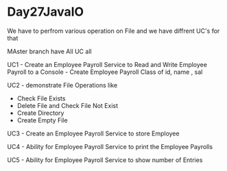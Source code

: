 # Day27JavaIO

We have to perfrom various operation on File and we have diffrent UC's for that 

MAster branch have All UC all 

UC1 - Create an Employee Payroll Service to Read and Write Employee Payroll to a Console - Create Employee Payroll Class of id, name , sal


UC2 - demonstrate File Operations like
- Check File Exists
- Delete File and Check File Not Exist
- Create Directory
- Create Empty File


UC3 - Create an Employee Payroll Service to store Employee



UC4 - Ability for Employee Payroll Service to print the Employee Payrolls


UC5 - Ability for Employee Payroll Service to show number of Entries 
